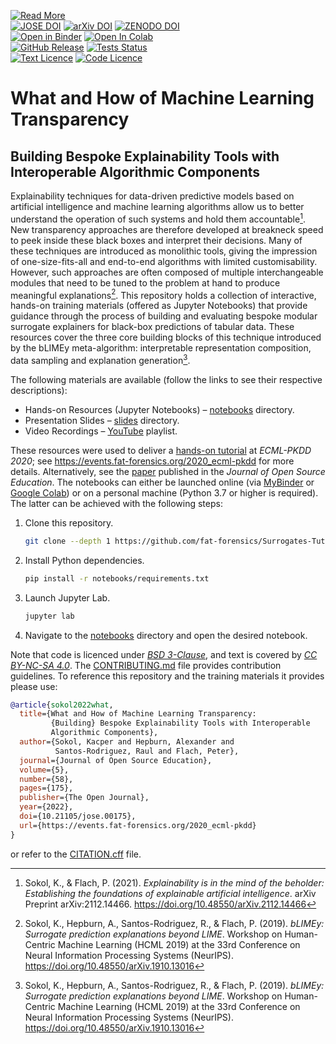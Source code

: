 [![Read More](https://img.shields.io/badge/read-more-blue)](https://events.fat-forensics.org/2020_ecml-pkdd)  
[![JOSE DOI](https://jose.theoj.org/papers/10.21105/jose.00175/status.svg)](https://jose.theoj.org/papers/10.21105/jose.00175)
[![arXiv DOI](https://img.shields.io/badge/arXiv-2209.03813-red.svg)](https://arxiv.org/abs/2209.03813)
[![ZENODO DOI](https://zenodo.org/badge/472186940.svg)](https://zenodo.org/badge/latestdoi/472186940)  
[![Open in Binder](https://mybinder.org/badge_logo.svg)](https://mybinder.org/v2/gh/fat-forensics/Surrogates-Tutorial/master?filepath=notebooks)
[![Open In Colab](https://colab.research.google.com/assets/colab-badge.svg)](https://colab.research.google.com/github/fat-forensics/Surrogates-Tutorial/blob/master/)  
[![GitHub Release](https://img.shields.io/github/v/release/fat-forensics/Surrogates-Tutorial?display_name=tag&logo=github)](https://github.com/fat-forensics/Surrogates-Tutorial/releases/latest)
[![Tests Status](https://github.com/fat-forensics/Surrogates-Tutorial/actions/workflows/tests.yml/badge.svg)](https://github.com/fat-forensics/Surrogates-Tutorial/actions/workflows/tests.yml)  
[![Text Licence](https://img.shields.io/badge/licence--text-CC%20BY--NC--SA%204.0-red)](LICENCE)
[![Code Licence](https://img.shields.io/badge/licence--code-new%20BSD-red)](LICENCE-code)

# What and How of Machine Learning Transparency #
## Building Bespoke Explainability Tools with Interoperable Algorithmic Components ##

Explainability techniques for data-driven predictive models based on
artificial intelligence and machine learning algorithms allow us to
better understand the operation of such systems and hold them
accountable[^1].
New transparency approaches are therefore developed at breakneck speed
to peek inside these black boxes and interpret their decisions.
Many of these techniques are introduced as monolithic tools, giving the
impression of one-size-fits-all and end-to-end algorithms with limited
customisability.
However, such approaches are often composed of multiple interchangeable
modules that need to be tuned to the problem at hand to produce meaningful
explanations[^2].
This repository holds a collection of interactive, hands-on training materials
(offered as Jupyter Notebooks) that provide guidance through the process of
building and evaluating bespoke modular surrogate explainers for black-box
predictions of tabular data.
These resources cover the three core building blocks of this technique
introduced by the bLIMEy meta-algorithm: interpretable representation
composition, data sampling and explanation generation[^2].

The following materials are available
(follow the links to see their respective descriptions):

* Hands-on Resources (Jupyter Notebooks) – [notebooks](notebooks) directory.
* Presentation Slides – [slides](slides) directory.
* Video Recordings – [YouTube][yt] playlist.

These resources were used to deliver a [hands-on tutorial][tut] at
*ECML-PKDD 2020*;
see <https://events.fat-forensics.org/2020_ecml-pkdd> for more details.
Alternatively, see the [paper][jose] published in the
*Journal of Open Source Education*.
The notebooks can either be launched online
(via [MyBinder][binder] or [Google Colab][colab]) or on a personal machine
(Python 3.7 or higher is required).
The latter can be achieved with the following steps:

1. Clone this repository.
   ```bash
   git clone --depth 1 https://github.com/fat-forensics/Surrogates-Tutorial.git
   ```
2. Install Python dependencies.
   ```bash
   pip install -r notebooks/requirements.txt
   ```
3. Launch Jupyter Lab.
   ```bash
   jupyter lab
   ```
4. Navigate to the [notebooks](notebooks) directory and
   open the desired notebook.

Note that code is licenced under *[BSD 3-Clause](LICENCE-code)*, and
text is covered by *[CC BY-NC-SA 4.0](LICENCE)*.
The [CONTRIBUTING.md](CONTRIBUTING.md) file provides contribution guidelines.
To reference this repository and the training materials it provides please use:
```bibtex
@article{sokol2022what,
  title={What and How of Machine Learning Transparency:
         {Building} Bespoke Explainability Tools with Interoperable
         Algorithmic Components},
  author={Sokol, Kacper and Hepburn, Alexander and
          Santos-Rodriguez, Raul and Flach, Peter},
  journal={Journal of Open Source Education},
  volume={5},
  number={58},
  pages={175},
  publisher={The Open Journal},
  year={2022},
  doi={10.21105/jose.00175},
  url={https://events.fat-forensics.org/2020_ecml-pkdd}
}
```
or refer to the [CITATION.cff](CITATION.cff) file.

[yt]: https://www.youtube.com/playlist?list=PLgdhPOmeUNm0H2XTQECK3wabnDohZURLK
[tut]: https://events.fat-forensics.org/2020_ecml-pkdd
[binder]: https://mybinder.org/v2/gh/fat-forensics/Surrogates-Tutorial/master?filepath=notebooks
[colab]: https://colab.research.google.com/github/fat-forensics/Surrogates-Tutorial/blob/master/
[jose]: https://jose.theoj.org/papers/10.21105/jose.00175
[^1]: Sokol, K., & Flach, P. (2021). *Explainability is in the mind of the beholder: Establishing the foundations of explainable artificial intelligence*. arXiv Preprint arXiv:2112.14466. <https://doi.org/10.48550/arXiv.2112.14466>
[^2]: Sokol, K., Hepburn, A., Santos-Rodriguez, R., & Flach, P. (2019). *bLIMEy: Surrogate prediction explanations beyond LIME*. Workshop on Human-Centric Machine Learning (HCML 2019) at the 33rd Conference on Neural Information Processing Systems (NeurIPS). <https://doi.org/10.48550/arXiv.1910.13016>
